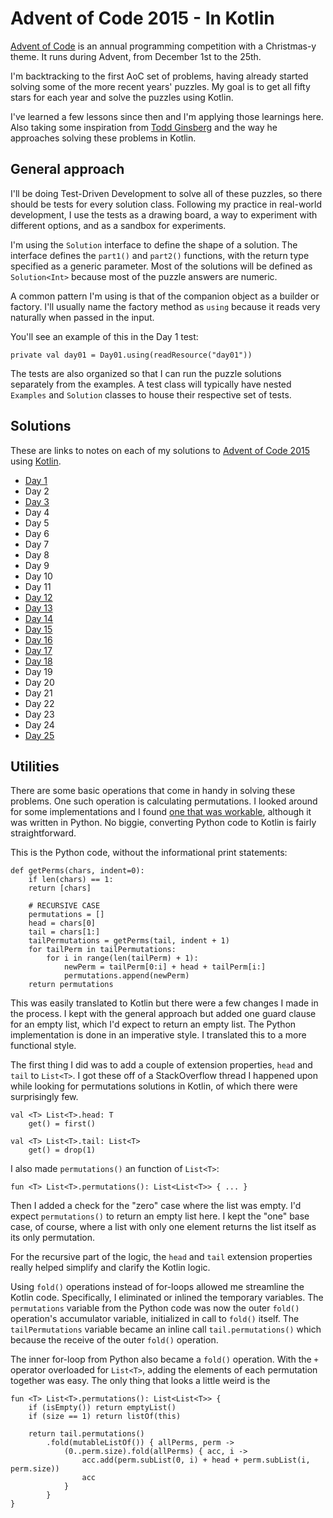 # Advent of Code 2015 - In Kotlin

[Advent of Code](https://adventofcode.com) is an annual programming competition with a Christmas-y theme. It runs during Advent, from December 1st to the 25th.

I'm backtracking to the first AoC set of problems, having already started solving some of the more recent years' puzzles. My goal is to get all fifty stars for each year and solve the puzzles using Kotlin.

I've learned a few lessons since then and I'm applying those learnings here. Also taking some inspiration from [Todd Ginsberg](https://github.com/tginsberg) and the way he approaches solving these problems in Kotlin.

## General approach

I'll be doing Test-Driven Development to solve all of these puzzles, so there should be tests for every solution class. Following my practice in real-world development, I use the tests as a drawing board, a way to experiment with different options, and as a sandbox for experiments.

I'm using the `Solution` interface to define the shape of a solution. The interface defines the `part1()` and `part2()` functions, with the return type specified as a generic parameter. Most of the solutions will be defined as `Solution<Int>` because most of the puzzle answers are numeric.

A common pattern I'm using is that of the companion object as a builder or factory. I'll usually name the factory method as `using` because it reads very naturally when passed in the input. 

You'll see an example of this in the Day 1 test:

    private val day01 = Day01.using(readResource("day01"))

The tests are also organized so that I can run the puzzle solutions separately from the examples. A test class will typically have nested `Examples` and `Solution` classes to house their respective set of tests.

## Solutions

These are links to notes on each of my solutions to [Advent of Code 2015](https://adventofcode.com/2015) using [Kotlin](https://kotlinlang.org).

* [Day 1](day01/README.md)
* Day 2
* [Day 3](../../../../../../README-Day03.md)
* Day 4
* Day 5
* Day 6
* Day 7
* Day 8
* Day 9
* Day 10
* Day 11
* [Day 12](../../../../../../README-Day12.md)
* [Day 13](../../../../../../README-Day13.md)
* [Day 14](../../../../../../README-Day14.md)
* [Day 15](../../../../../../README-Day15.md)
* [Day 16](../../../../../../README-Day16.md)
* [Day 17](../../../../../../README-Day17.md)
* [Day 18](../../../../../../README-Day18.md)
* Day 19
* Day 20
* Day 21
* Day 22
* Day 23
* Day 24
* [Day 25](../../../../../../README-Day25.md)

## Utilities 

There are some basic operations that come in handy in solving these problems. One such operation is calculating permutations. I looked around for some implementations and I found [one that was workable](https://inventwithpython.com/recursion/chapter6.html), although it was written in Python. No biggie, converting Python code to Kotlin is fairly straightforward. 

This is the Python code, without the informational print statements:

    def getPerms(chars, indent=0):
        if len(chars) == 1:
        return [chars]
    
        # RECURSIVE CASE
        permutations = []
        head = chars[0]
        tail = chars[1:]
        tailPermutations = getPerms(tail, indent + 1)
        for tailPerm in tailPermutations:
            for i in range(len(tailPerm) + 1):
                newPerm = tailPerm[0:i] + head + tailPerm[i:]
                permutations.append(newPerm)
        return permutations

This was easily translated to Kotlin but there were a few changes I made in the process. I kept with the general approach but added one guard clause for an empty list, which I'd expect to return an empty list. The Python implementation is done in an imperative style. I translated this to a more functional style.

The first thing I did was to add a couple of extension properties, `head` and `tail` to `List<T>`. I got these off of a StackOverflow thread I happened upon while looking for permutations solutions in Kotlin, of which there were surprisingly few.

    val <T> List<T>.head: T
        get() = first()
    
    val <T> List<T>.tail: List<T>
        get() = drop(1)

I also made `permutations()` an function of `List<T>`:

    fun <T> List<T>.permutations(): List<List<T>> { ... }

Then I added a check for the "zero" case where the list was empty. I'd expect `permutations()` to return an empty list here. I kept the "one" base case, of course, where a list with only one element returns the list itself as its only permutation.

For the recursive part of the logic, the `head` and `tail` extension properties really helped simplify and clarify the Kotlin logic. 

Using `fold()` operations instead of for-loops allowed me streamline the Kotlin code. Specifically, I eliminated or inlined the temporary variables. The `permutations` variable from the Python code was now the outer `fold()` operation's accumulator variable, initialized in call to `fold()` itself. The `tailPermutations` variable became an inline call `tail.permutations()` which because the receive of the outer `fold()` operation.

The inner for-loop from Python also became a `fold()` operation. With the `+` operator overloaded for `List<T>`, adding the elements of each permutation together was easy. The only thing that looks a little weird is the 

    fun <T> List<T>.permutations(): List<List<T>> {
        if (isEmpty()) return emptyList()
        if (size == 1) return listOf(this)

        return tail.permutations()
            .fold(mutableListOf()) { allPerms, perm ->
                (0..perm.size).fold(allPerms) { acc, i ->
                    acc.add(perm.subList(0, i) + head + perm.subList(i, perm.size))
                    acc
                }
            }
    }